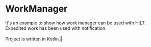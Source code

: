 # WorkManager

It's an example to show how work manager can be used with HILT. Expedited work has been used with notification.<br /><br />
Project is written in Kotlin.💯
